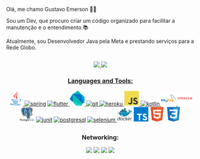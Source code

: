 Olá, me chamo Gustavo Emerson ✌🏻

Sou um Dev, que procuro criar um código organizado para facilitar a manutenção e o entendimento.📚

Atualmente, sou Desenvolvedor Java pela Meta e prestando serviços para a Rede Globo.

##

<div align="center">
  <a href="https://github.com/gustavodias">
  <img height="180em" src="https://github-readme-stats.vercel.app/api?username=gustavodias&show_icons=true&theme=dark&include_all_commits=true&count_private=true"/>
  <img height="180em" src="https://github-readme-stats.vercel.app/api/top-langs/?username=gustavodias&layout=compact&langs_count=7&theme=dark"/>
</div>

<div>
<h3 align="center">Languages and Tools:</h3>
<p align="center"> 
<a href="https://www.java.com" target="_blank"> <img src="https://raw.githubusercontent.com/devicons/devicon/master/icons/java/java-original.svg" alt="java" width="40" height="40"/> </a> 
<a href="https://spring.io/" target="_blank"> <img src="https://www.vectorlogo.zone/logos/springio/springio-icon.svg" alt="spring" width="40" height="40"/></a> 
<a href="https://flutter.dev" target="_blank"> <img src="https://www.vectorlogo.zone/logos/flutterio/flutterio-icon.svg" alt="flutter" width="40" height="40"/> </a> 
<a href="https://dart.dev/" target="_blank"><img alt="Gustav-Dart" height="40" width="40" src="https://raw.githubusercontent.com/devicons/devicon/master/icons/dart/dart-original.svg">
<a href="https://git-scm.com/" target="_blank"> <img src="https://www.vectorlogo.zone/logos/git-scm/git-scm-icon.svg" alt="git" width="40" height="40"/> </a>
<a href="https://heroku.com" target="_blank"> <img src="https://www.vectorlogo.zone/logos/heroku/heroku-icon.svg" alt="heroku" width="40" height="40"/> </a> 
<a href="https://developer.mozilla.org/en-US/docs/Web/JavaScript" target="_blank"> <img src="https://raw.githubusercontent.com/devicons/devicon/master/icons/javascript/javascript-original.svg" alt="javascript" width="40" height="40"/> </a> 
<a href="https://kotlinlang.org" target="_blank"> <img src="https://www.vectorlogo.zone/logos/kotlinlang/kotlinlang-icon.svg" alt="kotlin" width="40" height="40"/> </a> 
<a href="https://www.mysql.com/" target="_blank"> <img src="https://raw.githubusercontent.com/devicons/devicon/master/icons/mysql/mysql-original-wordmark.svg" alt="mysql" width="40" height="40"/> </a> 
<a href="https://www.oracle.com/" target="_blank"> <img src="https://raw.githubusercontent.com/devicons/devicon/master/icons/oracle/oracle-original.svg" alt="oracle" width="40" height="40"/></a> 
<a href="https://www.postgresql.org" target="_blank"> <img src="https://raw.githubusercontent.com/devicons/devicon/master/icons/postgresql/postgresql-original-wordmark.svg" alt="postgresql" width="40" height="40"/></a> 
<a  href="https://junit.org/junit4/" target="_blank"> <img src="https://junit.org/junit4/images/junit-logo.png" alt="junit" width="40" height="20"/></a> 
<a href="https://cucumber.io/" target="_blank"> <img src="https://seeklogo.com/images/C/cucumber-logo-D727C551CE-seeklogo.com.png" alt="postgresql" width="40" height="40"/></a> 
<a href="https://www.selenium.dev" target="_blank"> <img src="https://raw.githubusercontent.com/detain/svg-logos/780f25886640cef088af994181646db2f6b1a3f8/svg/selenium-logo.svg" alt="selenium" width="40" height="40"/> </a> 
<a href="https://www.docker.com/" target="_blank"> <img src="https://raw.githubusercontent.com/devicons/devicon/master/icons/docker/docker-original-wordmark.svg" alt="docker" width="40" height="40"/></a> 
<a href="https://www.typescriptlang.org/" target="_blank"><img alt="Gustav-Ts" height="40" width="40" src="https://raw.githubusercontent.com/devicons/devicon/master/icons/typescript/typescript-plain.svg"></a>
<a><img height="40" width="40" src="https://raw.githubusercontent.com/devicons/devicon/master/icons/html5/html5-original.svg"></a>
<a><img alt="Gustav-CSS" height="40" width="40" src="https://raw.githubusercontent.com/devicons/devicon/master/icons/css3/css3-original.svg"></a>
</p>
</div>
  
##
<h3 align="center">Networking:</h3>
 
<div align="center"> 
  <a href="https://www.gustavdias.dev" target="_blank"><img src="https://img.shields.io/badge/-GD%20%20GustavDiasDev-%230077B5?style=for-the-badge&logoColor=white" target="_blank"></a> 
  <a href="https://instagram.com/gustavvdias" target="_blank"><img src="https://img.shields.io/badge/-Instagram-%23E4405F?style=for-the-badge&logo=instagram&logoColor=white" target="_blank"></a>
  <a href = "mailto:contact.gustavodias@gmail.com"><img src="https://img.shields.io/badge/-Gmail-%23333?style=for-the-badge&logo=gmail&logoColor=white" target="_blank"></a>
  <a href="https://www.linkedin.com/in/gustavoemersonfd" target="_blank"><img src="https://img.shields.io/badge/-LinkedIn-%230077B5?style=for-the-badge&logo=linkedin&logoColor=white" target="_blank"></a> 
</div>
